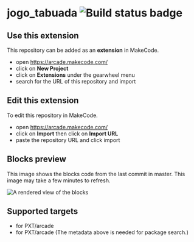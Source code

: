 # jogo_tabuada ![Build status badge](https://github.com/yamadathamine/jogo_tabuada/workflows/MakeCode/badge.svg)



## Use this extension

This repository can be added as an **extension** in MakeCode.

* open https://arcade.makecode.com/
* click on **New Project**
* click on **Extensions** under the gearwheel menu
* search for the URL of this repository and import

## Edit this extension

To edit this repository in MakeCode.

* open https://arcade.makecode.com/
* click on **Import** then click on **Import URL**
* paste the repository URL and click import

## Blocks preview

This image shows the blocks code from the last commit in master.
This image may take a few minutes to refresh.

![A rendered view of the blocks](https://github.com/yamadathamine/jogo_tabuada/raw/master/.makecode/blocks.png)

## Supported targets

* for PXT/arcade
* for PXT/arcade
(The metadata above is needed for package search.)

